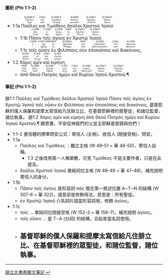 #### 圖析 (Phi 1:1–2)

- <rt>1:1a</rt> <RUBY><ruby><ruby>Παῦλος<rt>Paul</rt></ruby><rt>Παῦλος</rt></ruby><rt>N-NSM-P</rt></RUBY> <RUBY><ruby><ruby>καὶ<rt>and</rt></ruby><rt>καί</rt></ruby><rt>CONJ</rt></RUBY> <RUBY><ruby><ruby>Τιμόθεος<rt>Timothy,</rt></ruby><rt>Τιμόθεος</rt></ruby><rt>N-NSM-P</rt></RUBY> <RUBY><ruby><ruby>δοῦλοι<rt>servants</rt></ruby><rt>δοῦλος</rt></ruby><rt>N-NPM</rt></RUBY> <RUBY><ruby><ruby>Χριστοῦ<rt>of Christ</rt></ruby><rt>Χριστός</rt></ruby><rt>N-GSM-T</rt></RUBY> <RUBY><ruby><ruby>Ἰησοῦ<rt>Jesus,</rt></ruby><rt>Ἰησοῦς</rt></ruby><rt>N-GSM-P</rt></RUBY> 
	- <rt>1:1b</rt> <RUBY><ruby><ruby>Πᾶσιν<rt>To all</rt></ruby><rt>πᾶς</rt></ruby><rt>A-DPM</rt></RUBY> <RUBY><ruby><ruby>τοῖς<rt>the</rt></ruby><rt>ὁ</rt></ruby><rt>T-DPM</rt></RUBY> <RUBY><ruby><ruby>ἁγίοις<rt>saints</rt></ruby><rt>ἅγιος</rt></ruby><rt>A-DPM</rt></RUBY> <RUBY><ruby><ruby>ἐν<rt>in</rt></ruby><rt>ἐν</rt></ruby><rt>PREP</rt></RUBY> <RUBY><ruby><ruby>Χριστῷ<rt>Christ</rt></ruby><rt>Χριστός</rt></ruby><rt>N-DSM-T</rt></RUBY> <RUBY><ruby><ruby>Ἰησοῦ<rt>Jesus</rt></ruby><rt>Ἰησοῦς</rt></ruby><rt>N-DSM-P</rt></RUBY> 
	-  <rt>1:1c</rt> <RUBY><ruby><ruby>τοῖς<rt>‑</rt></ruby><rt>ὁ</rt></ruby><rt>T-DPM</rt></RUBY> <RUBY><ruby><ruby>οὖσιν<rt>being</rt></ruby><rt>εἰμί</rt></ruby><rt>V-PAP-DPM</rt></RUBY> <RUBY><ruby><ruby>ἐν<rt>in</rt></ruby><rt>ἐν</rt></ruby><rt>PREP</rt></RUBY> <RUBY><ruby><ruby>Φιλίπποις<rt>Philippi,</rt></ruby><rt>Φίλιπποι</rt></ruby><rt>N-DPM-L</rt></RUBY> <RUBY><ruby><ruby>σὺν<rt>with</rt></ruby><rt>σύν</rt></ruby><rt>PREP</rt></RUBY> <RUBY><ruby><ruby>ἐπισκόποις<rt>[the] overseers</rt></ruby><rt>ἐπίσκοπος</rt></ruby><rt>N-DPM</rt></RUBY> <RUBY><ruby><ruby>καὶ<rt>and</rt></ruby><rt>καί</rt></ruby><rt>CONJ</rt></RUBY> <RUBY><ruby><ruby>διακόνοις,<rt>deacons:</rt></ruby><rt>διάκονος</rt></ruby><rt>N-DPM</rt></RUBY> 
- <rt>1:2</rt> <RUBY><ruby><ruby>Χάρις<rt>Grace</rt></ruby><rt>χάρις</rt></ruby><rt>N-NSF</rt></RUBY> <RUBY><ruby><ruby>ὑμῖν<rt>to you</rt></ruby><rt>σύ</rt></ruby><rt>P-2DP</rt></RUBY> <RUBY><ruby><ruby>καὶ<rt>and</rt></ruby><rt>καί</rt></ruby><rt>CONJ</rt></RUBY> <RUBY><ruby><ruby>εἰρήνη<rt>peace</rt></ruby><rt>εἰρήνη</rt></ruby><rt>N-NSF</rt></RUBY> 
	- <RUBY><ruby><ruby>ἀπὸ<rt>from</rt></ruby><rt>ἀπό</rt></ruby><rt>PREP</rt></RUBY> <RUBY><ruby><ruby>Θεοῦ<rt>God</rt></ruby><rt>θεός</rt></ruby><rt>N-GSM</rt></RUBY> <RUBY><ruby><ruby>Πατρὸς<rt>Father</rt></ruby><rt>πατήρ</rt></ruby><rt>N-GSM</rt></RUBY> <RUBY><ruby><ruby>ἡμῶν<rt>of us</rt></ruby><rt>ἐγώ</rt></ruby><rt>P-1GP</rt></RUBY> <RUBY><ruby><ruby>καὶ<rt>and</rt></ruby><rt>καί</rt></ruby><rt>CONJ</rt></RUBY> <RUBY><ruby><ruby>Κυρίου<rt>[the] Lord</rt></ruby><rt>κύριος</rt></ruby><rt>N-GSM</rt></RUBY> <RUBY><ruby><ruby>Ἰησοῦ<rt>Jesus</rt></ruby><rt>Ἰησοῦς</rt></ruby><rt>N-GSM-P</rt></RUBY> <RUBY><ruby><ruby>Χριστοῦ.¶<rt>Christ.</rt></ruby><rt>Χριστός</rt></ruby><rt>N-GSM-T</rt></RUBY> 



#### 筆記 (Phi 1:1–2)
腓1:1 Παῦλος καὶ Τιμόθεος δοῦλοι Χριστοῦ Ἰησοῦ Πᾶσιν τοῖς ἁγίοις ἐν Χριστῷ Ἰησοῦ τοῖς οὖσιν ἐν Φιλίπποις σὺν ἐπισκόποις καὶ διακόνοις, 基督耶穌的僕人保羅和提摩太寫信給凡住腓立比、在基督耶穌裡的眾聖徒，和諸位監督，諸位執事。 
腓1:2 Χάρις ὑμῖν καὶ εἰρήνη ἀπὸ Θεοῦ Πατρὸς ἡμῶν καὶ Κυρίου Ἰησοῦ Χριστοῦ.¶ 願恩惠、平安從神我們的父並主耶穌基督歸與你們！ 

- 1:1–2 書信體的標準問安公式：寄信人 (主格)、收信人 (間接受格)、問安。
- 1:1a 
	- Παῦλος καὶ Τιμόθεος ：獨立主格 (W 49–51 = 華 48–50)，寄信人自稱。
		- 1:3 之後改用第一人稱單數，可見 Τιμόθεος 不是主要作者，只是在此提及。
	- δοῦλοι Χριστοῦ Ἰησοῦ  單純同位主格 (W 48–49 = 華 47–48)，補充說明寄信人的身分。
- 1:1b
	- Πᾶσιν τοῖς ἁγίοις 是形容詞 πᾶς 擺在第一敘述位置 A─T─N 的結構 (W 307–8 = 華 322)，語意卻是修飾用法，意思是：所有聖徒。
	- ἐν Χριστῷ Ἰησοῦ 介系詞片語當形容詞用，修飾 ἁγίοις。
- 1:1c
	- τοῖς … 單純同位間接受格 (W 152–3 = 華 156–7)，補充說明 ἁγίοις。
	- τοῖς οὖσιν ... 是 T─A (分詞) 的結構，合起來當名詞使用。
	- 基督耶穌的僕人保羅和提摩太寫信給凡住腓立比、在基督耶穌裡的眾聖徒，和諸位監督，諸位執事。
		- 

---
[腓立比書希臘文筆記  ↵](Philippians-Notes.md)

